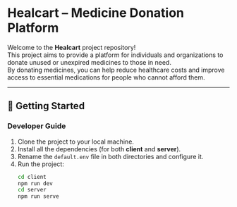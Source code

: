 # Healcart – Medicine Donation Platform

Welcome to the **Healcart** project repository!  
This project aims to provide a platform for individuals and organizations to donate unused or unexpired medicines to those in need.  
By donating medicines, you can help reduce healthcare costs and improve access to essential medications for people who cannot afford them.

---

## 🚀 Getting Started

### Developer Guide
1. Clone the project to your local machine.
2. Install all the dependencies (for both **client** and **server**).
3. Rename the `default.env` file in both directories and configure it.
4. Run the project:
   ```bash
   cd client
   npm run dev
   cd server
   npm run serve
